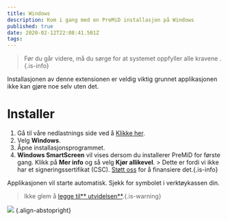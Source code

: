 ```yaml
---
title: Windows
description: Kom i gang med en PreMiD installasjon på Windows
published: true
date: 2020-02-12T22:08:41.501Z
tags:
---
```


> Før du går videre, må du sørge for at systemet oppfyller alle kravene [](/install/requirements).{.is-info}

Installasjonen av denne extensionen er veldig viktig grunnet applikasjonen ikke kan gjøre noe selv uten det.

# Installer
1. Gå til våre nedlastnings side ved å [Klikke her](https://premid.app/downloads).
2. Velg **Windows**.
3. Åpne installasjonsprogrammet.
4. **Windows SmartScreen** vil vises dersom du installerer PreMiD for første gang. Klikk på **Mer info** og så velg **Kjør allikevel**. > Dette er fordi vi ikke har et signeringssertifikat (CSC). [Støtt oss](https://www.patreon.com/Timeraa) for å finansiere det.{.is-info}

Applikasjonen vil starte automatisk. Sjekk for symbolet i verktøykassen din.

> Ikke glem å [legge til** utvidelsen**](/install).{.is-warning}

![](https://a.icons8.com/djxbtnYm/GBjHDS/svg.svg) {.align-abstopright}